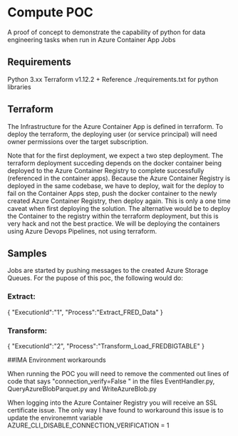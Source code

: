 # Compute POC
A proof of concept to demonstrate the capability of python for data engineering tasks when run in Azure Container App Jobs

## Requirements

Python 3.xx
Terraform v1.12.2 +
Reference ./requirements.txt for python libraries

## Terraform

The Infrastructure for the Azure Container App is defined in terraform. To deploy the terraform, the deploying user (or service principal) will need owner permissions over the target subscription. 

Note that for the first deployment, we expect a two step deployment. The terraform deployment succeding depends on the docker container being deployed to the Azure Container Registry to complete successfully (referenced in the container apps). Because the Azure Container Registry is deployed in the same codebase, we have to deploy, wait for the deploy to fail on the Container Apps step, push the docker container to the newly created Azure Container Registry, then deploy again. This is only a one time caveat when first deploying the solution. The alternative would be to deploy the Container to the registry within the terraform deployment, but this is very hack and not the best practice. We will be deploying the containers using Azure Devops Pipelines, not using terraform.

## Samples

Jobs are started by pushing messages to the created Azure Storage Queues. For the pupose of this poc, the following would do:

### Extract:
{
"ExecutionId":"1",
"Process":"Extract_FRED_Data"
}

### Transform:
{
"ExecutionId":"2",
"Process":"Transform_Load_FREDBIGTABLE"
}

##IMA Environment workarounds

When running the POC you will need to remove the commented out lines of code that says "connection_verify=False " in the files EventHandler.py, QueryAzureBlobParquet.py and WriteAzureBlob.py

When logging into the Azure Container Registry you will receive an SSL certificate issue. The only way I have found to workaround this issue is to update the environemnt variable AZURE_CLI_DISABLE_CONNECTION_VERIFICATION = 1